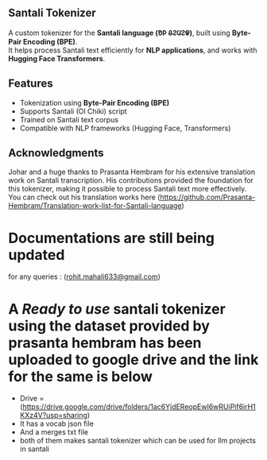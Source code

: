 ## Santali Tokenizer

A custom tokenizer for the **Santali language (ᱚᱞ ᱪᱮᱢᱮᱫ)**, built using **Byte-Pair Encoding (BPE)**.  
It helps process Santali text efficiently for **NLP applications**, and works with **Hugging Face Transformers**.

##  Features
- Tokenization using **Byte-Pair Encoding (BPE)**
- Supports Santali (Ol Chiki) script  
- Trained on Santali text corpus  
- Compatible with NLP frameworks (Hugging Face, Transformers)

## Acknowledgments
Johar and a huge thanks to Prasanta Hembram for his extensive translation work on Santali transcription. His contributions provided the foundation for this tokenizer, making it possible to process Santali text more effectively. You can check out his translation works here (https://github.com/Prasanta-Hembram/Translation-work-list-for-Santali-language)
# Documentations are still being updated
for any queries : (rohit.mahali633@gmail.com)
# A *Ready to use* santali tokenizer using the dataset provided by prasanta hembram has been uploaded to google drive and the link for the same is below 
* Drive = (https://drive.google.com/drive/folders/1ac6YjdEReopEwI6wRUiPif6irH1KXz4V?usp=sharing)
* It has a vocab json file
* And a merges txt file
* both of them makes santali tokenizer which can be used for llm projects in santali
